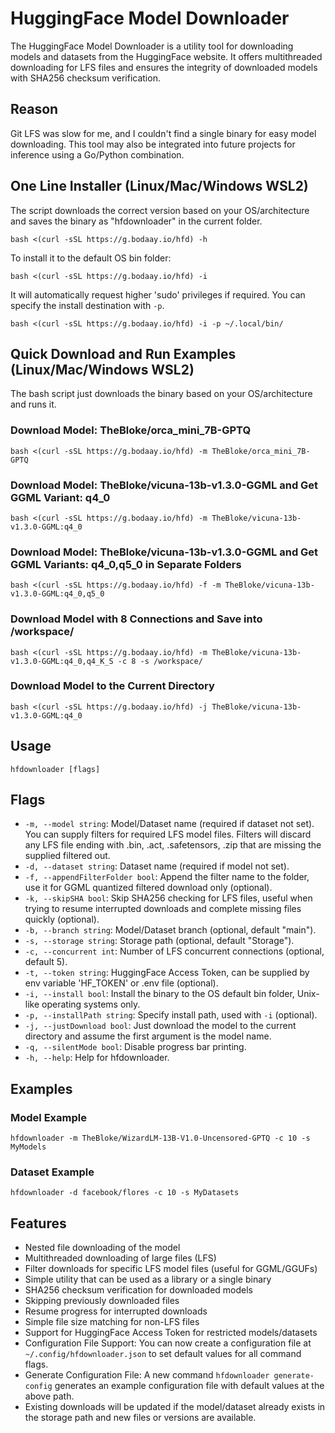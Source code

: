 # HuggingFace Model Downloader

The HuggingFace Model Downloader is a utility tool for downloading models and datasets from the HuggingFace website. It offers multithreaded downloading for LFS files and ensures the integrity of downloaded models with SHA256 checksum verification.

## Reason

Git LFS was slow for me, and I couldn't find a single binary for easy model downloading. This tool may also be integrated into future projects for inference using a Go/Python combination.

## One Line Installer (Linux/Mac/Windows WSL2)

The script downloads the correct version based on your OS/architecture and saves the binary as "hfdownloader" in the current folder.

```shell
bash <(curl -sSL https://g.bodaay.io/hfd) -h
```

To install it to the default OS bin folder:

```shell
bash <(curl -sSL https://g.bodaay.io/hfd) -i
```

It will automatically request higher 'sudo' privileges if required. You can specify the install destination with `-p`.

```shell
bash <(curl -sSL https://g.bodaay.io/hfd) -i -p ~/.local/bin/
```

## Quick Download and Run Examples (Linux/Mac/Windows WSL2)

The bash script just downloads the binary based on your OS/architecture and runs it.

### Download Model: TheBloke/orca_mini_7B-GPTQ

```shell
bash <(curl -sSL https://g.bodaay.io/hfd) -m TheBloke/orca_mini_7B-GPTQ
```

### Download Model: TheBloke/vicuna-13b-v1.3.0-GGML and Get GGML Variant: q4_0

```shell
bash <(curl -sSL https://g.bodaay.io/hfd) -m TheBloke/vicuna-13b-v1.3.0-GGML:q4_0
```

### Download Model: TheBloke/vicuna-13b-v1.3.0-GGML and Get GGML Variants: q4_0,q5_0 in Separate Folders

```shell
bash <(curl -sSL https://g.bodaay.io/hfd) -f -m TheBloke/vicuna-13b-v1.3.0-GGML:q4_0,q5_0
```

### Download Model with 8 Connections and Save into /workspace/

```shell
bash <(curl -sSL https://g.bodaay.io/hfd) -m TheBloke/vicuna-13b-v1.3.0-GGML:q4_0,q4_K_S -c 8 -s /workspace/
```

### Download Model to the Current Directory

```shell
bash <(curl -sSL https://g.bodaay.io/hfd) -j TheBloke/vicuna-13b-v1.3.0-GGML:q4_0
```

## Usage

```shell
hfdownloader [flags]
```

## Flags

- `-m, --model string`: Model/Dataset name (required if dataset not set). You can supply filters for required LFS model files. Filters will discard any LFS file ending with .bin, .act, .safetensors, .zip that are missing the supplied filtered out.
- `-d, --dataset string`: Dataset name (required if model not set).
- `-f, --appendFilterFolder bool`: Append the filter name to the folder, use it for GGML quantized filtered download only (optional).
- `-k, --skipSHA bool`: Skip SHA256 checking for LFS files, useful when trying to resume interrupted downloads and complete missing files quickly (optional).
- `-b, --branch string`: Model/Dataset branch (optional, default "main").
- `-s, --storage string`: Storage path (optional, default "Storage").
- `-c, --concurrent int`: Number of LFS concurrent connections (optional, default 5).
- `-t, --token string`: HuggingFace Access Token, can be supplied by env variable 'HF_TOKEN' or .env file (optional).
- `-i, --install bool`: Install the binary to the OS default bin folder, Unix-like operating systems only.
- `-p, --installPath string`: Specify install path, used with `-i` (optional).
- `-j, --justDownload bool`: Just download the model to the current directory and assume the first argument is the model name.
- `-q, --silentMode bool`: Disable progress bar printing.
- `-h, --help`: Help for hfdownloader.

## Examples

### Model Example

```shell
hfdownloader -m TheBloke/WizardLM-13B-V1.0-Uncensored-GPTQ -c 10 -s MyModels
```

### Dataset Example

```shell
hfdownloader -d facebook/flores -c 10 -s MyDatasets
```

## Features

- Nested file downloading of the model
- Multithreaded downloading of large files (LFS)
- Filter downloads for specific LFS model files (useful for GGML/GGUFs)
- Simple utility that can be used as a library or a single binary
- SHA256 checksum verification for downloaded models
- Skipping previously downloaded files
- Resume progress for interrupted downloads
- Simple file size matching for non-LFS files
- Support for HuggingFace Access Token for restricted models/datasets
- Configuration File Support: You can now create a configuration file at `~/.config/hfdownloader.json` to set default values for all command flags.
- Generate Configuration File: A new command `hfdownloader generate-config` generates an example configuration file with default values at the above path.
- Existing downloads will be updated if the model/dataset already exists in the storage path and new files or versions are available.
